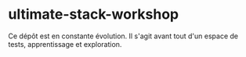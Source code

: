 # ultimate-stack-workshop
Ce dépôt est en constante évolution. Il s'agit avant tout d'un espace de tests, apprentissage et exploration.

